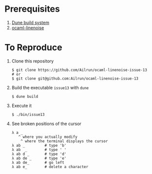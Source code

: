 # Prerequisites

1. [Dune build system](https://dune.readthedocs.io/en/stable/overview.html)
1. [ocaml-linenoise](https://github.com/ocaml-community/ocaml-linenoise)

# To Reproduce

1. Clone this repository
   ```
   $ git clone https://github.com/Ailrun/ocaml-linenoise-issue-13
   # or
   $ git clone git@github.com:Ailrun/ocaml-linenoise-issue-13
   ```
1. Build the executable `issue13` with `dune`
   ```
   $ dune build
   ```
1. Execute it
   ```
   $ ./bin/issue13
   ```
1. See broken positions of the cursor
   ```
   λ a _
      ^ where you actually modify
       ^ where the terminal displays the cursor
   λ ab _         # type 'b'
   λ ab  _        # type ' '
   λ ab d _       # type 'd'
   λ ab de _      # type 'e'
   λ ab de_       # go left
   λ ab e_        # delete a character
   ```
